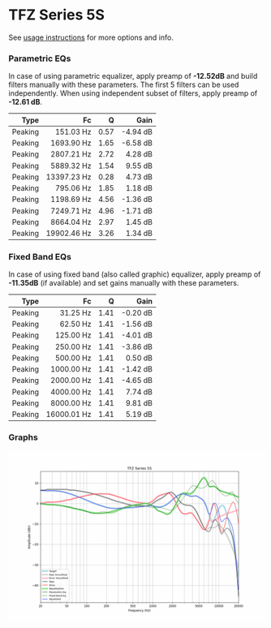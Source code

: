 # TFZ Series 5S
See [usage instructions](https://github.com/jaakkopasanen/AutoEq#usage) for more options and info.

### Parametric EQs
In case of using parametric equalizer, apply preamp of **-12.52dB** and build filters manually
with these parameters. The first 5 filters can be used independently.
When using independent subset of filters, apply preamp of **-12.61 dB**.

| Type    | Fc          |    Q | Gain     |
|--------:|------------:|-----:|---------:|
| Peaking | 151.03 Hz   | 0.57 | -4.94 dB |
| Peaking | 1693.90 Hz  | 1.65 | -6.58 dB |
| Peaking | 2807.21 Hz  | 2.72 | 4.28 dB  |
| Peaking | 5889.32 Hz  | 1.54 | 9.55 dB  |
| Peaking | 13397.23 Hz | 0.28 | 4.73 dB  |
| Peaking | 795.06 Hz   | 1.85 | 1.18 dB  |
| Peaking | 1198.69 Hz  | 4.56 | -1.36 dB |
| Peaking | 7249.71 Hz  | 4.96 | -1.71 dB |
| Peaking | 8664.04 Hz  | 2.97 | 1.45 dB  |
| Peaking | 19902.46 Hz | 3.26 | 1.34 dB  |

### Fixed Band EQs
In case of using fixed band (also called graphic) equalizer, apply preamp of **-11.35dB**
(if available) and set gains manually with these parameters.

| Type    | Fc          |    Q | Gain     |
|--------:|------------:|-----:|---------:|
| Peaking | 31.25 Hz    | 1.41 | -0.20 dB |
| Peaking | 62.50 Hz    | 1.41 | -1.56 dB |
| Peaking | 125.00 Hz   | 1.41 | -4.01 dB |
| Peaking | 250.00 Hz   | 1.41 | -3.86 dB |
| Peaking | 500.00 Hz   | 1.41 | 0.50 dB  |
| Peaking | 1000.00 Hz  | 1.41 | -1.42 dB |
| Peaking | 2000.00 Hz  | 1.41 | -4.65 dB |
| Peaking | 4000.00 Hz  | 1.41 | 7.74 dB  |
| Peaking | 8000.00 Hz  | 1.41 | 9.81 dB  |
| Peaking | 16000.01 Hz | 1.41 | 5.19 dB  |

### Graphs
![](./TFZ%20Series%205S.png)